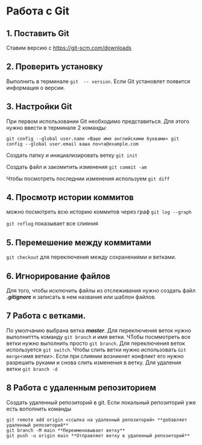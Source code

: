 # Работа с Git
## 1. Поставить Git
Ставим версию с https://git-scm.com/downloads 

## 2. Проверить установку
Выполнить в терминале `git  -- version`.
Если Git установлет появится информация о версии.

## 3. Настройки Git
При первом использовании Git необходимо представиться. Для
этого нужно ввести в терминале 2 команды:
```
git config --global user.name «Ваше имя английскими буквами» git
config --global user.email ваша почта@example.com
```
Создать папку и инициализировать ветку `git init`

Создать файл и закомитить изменения `git commit -am`

Чтобы посмотреть последнии изменения используем  `git diff`

## 4. Просмотр истории коммитов 
можно посмотреть всю историю коммитов через граф `git log --graph`

`git reflog` показывает все слияния

## 5. Перемешение между коммитами
`git checkout` для переключения между сохранениями и ветками.

## 6. Игнорирование файлов
Для того, чтобы исключить файлы из отслеживания нужно создать файл ***.gitignore*** и записать в нем названия или шаблон файлов.

## 7 Работа с ветками.
По умолчанию выбрана ветка ***master***. Для переключения веток нужно выполниттть команду `git branch` и имя ветки. ЧТобы посммотреть все ветки нужно выполнить просто `git branch`. Для переключения веток используется `git switch`.
Чтобы слить ветки нужно использовать `Git merge`<имя ветки>. Если при слиянии возникнет конфликт его нужно разрешить руками и снова слить изменения в ветку.
Для удаления ветки `git branch -d`

## 8 Работа с удаленным репозиторием
Создать удаленный репозиторий в git. Если локальный репозиторий уже есть вополнить команды
```
git remote add origin <cсылка на удаленный репозиторий> **добавляет удаленный репозиторий**
git branch -M main **Переименовывает ветку**
git push -u origin main **Отправляет ветку в удаленный репозиторий**
```
